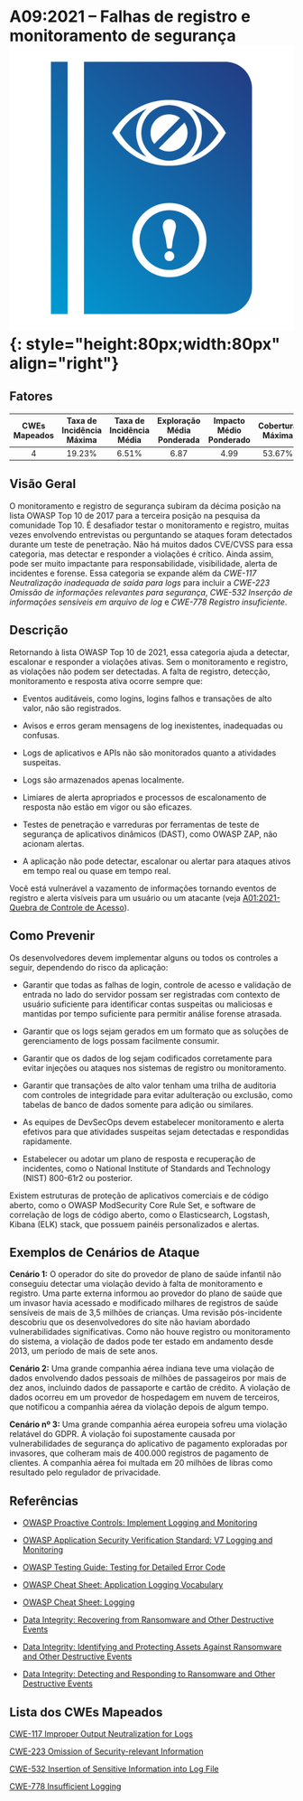# A09:2021 – Falhas de registro e monitoramento de segurança    ![icon](OWASP%20Top%2010/Top10/2021/docs/assets/TOP_10_Icons_Final_Security_Logging_and_Monitoring_Failures.png){: style="height:80px;width:80px" align="right"}

## Fatores

| CWEs Mapeados | Taxa de Incidência Máxima | Taxa de Incidência Média | Exploração Média Ponderada | Impacto Médio Ponderado | Cobertura Máxima | Cobertura Média | Total de ocorrências | Total de CVEs |
|:-------------:|:--------------------:|:--------------------:|:--------------:|:--------------:|:----------------------:|:---------------------:|:-------------------:|:------------:|
| 4           | 19.23%             | 6.51%              | 6.87                 | 4.99                | 53.67%       | 39.97%       | 53,615            | 242        |

## Visão Geral

O monitoramento e registro de segurança subiram da décima posição na lista OWASP Top 10 de 2017 para a terceira posição na pesquisa da comunidade Top 10. É desafiador testar o monitoramento e registro, muitas vezes envolvendo entrevistas ou perguntando se ataques foram detectados durante um teste de penetração. Não há muitos dados CVE/CVSS para essa categoria, mas detectar e responder a violações é crítico. Ainda assim, pode ser muito impactante para responsabilidade, visibilidade, alerta de incidentes e forense. Essa categoria se expande além da *CWE-117 Neutralização inadequada de saída para logs* para incluir a *CWE-223 Omissão de informações relevantes para segurança*, *CWE-532 Inserção de informações sensíveis em arquivo de log* e *CWE-778 Registro insuficiente*.

## Descrição

Retornando à lista OWASP Top 10 de 2021, essa categoria ajuda a detectar, escalonar e responder a violações ativas. Sem o monitoramento e registro, as violações não podem ser detectadas. A falta de registro, detecção, monitoramento e resposta ativa ocorre sempre que:

- Eventos auditáveis, como logins, logins falhos e transações de alto valor, não são registrados.

- Avisos e erros geram mensagens de log inexistentes, inadequadas ou confusas.

- Logs de aplicativos e APIs não são monitorados quanto a atividades suspeitas.

- Logs são armazenados apenas localmente.

- Limiares de alerta apropriados e processos de escalonamento de resposta não estão em vigor ou são eficazes.

- Testes de penetração e varreduras por ferramentas de teste de segurança de aplicativos dinâmicos (DAST), como OWASP ZAP, não acionam alertas.

- A aplicação não pode detectar, escalonar ou alertar para ataques ativos em tempo real ou quase em tempo real.

Você está vulnerável a vazamento de informações tornando eventos de registro e alerta visíveis para um usuário ou um atacante 
(veja [A01:2021-Quebra de Controle de Acesso](A01_2021-Broken_Access_Control.pt_BR.md)).

## Como Prevenir

Os desenvolvedores devem implementar alguns ou todos os controles a seguir, dependendo do risco da aplicação:

- Garantir que todas as falhas de login, controle de acesso e validação de entrada no lado do servidor possam ser registradas com contexto de usuário suficiente para identificar contas suspeitas ou maliciosas e mantidas por tempo suficiente para permitir análise forense atrasada.

- Garantir que os logs sejam gerados em um formato que as soluções de gerenciamento de logs possam facilmente consumir.

- Garantir que os dados de log sejam codificados corretamente para evitar injeções ou ataques nos sistemas de registro ou monitoramento.

- Garantir que transações de alto valor tenham uma trilha de auditoria com controles de integridade para evitar adulteração ou exclusão, como tabelas de banco de dados somente para adição ou similares.

- As equipes de DevSecOps devem estabelecer monitoramento e alerta efetivos para que atividades suspeitas sejam detectadas e respondidas rapidamente.

- Estabelecer ou adotar um plano de resposta e recuperação de incidentes, como o National Institute of Standards and Technology (NIST) 800-61r2 ou posterior.

Existem estruturas de proteção de aplicativos comerciais e de código aberto, como o OWASP ModSecurity Core Rule Set, e software de correlação de logs de código aberto, como o Elasticsearch, Logstash, Kibana (ELK) stack, que possuem painéis personalizados e alertas.

## Exemplos de Cenários de Ataque

**Cenário 1:** O operador do site do provedor de plano de saúde infantil não conseguiu detectar uma violação devido à falta de monitoramento e registro. Uma parte externa informou ao provedor do plano de saúde que um invasor havia acessado e modificado milhares de registros de saúde sensíveis de mais de 3,5 milhões de crianças. Uma revisão pós-incidente descobriu que os desenvolvedores do site não haviam abordado vulnerabilidades significativas. Como não houve registro ou monitoramento do sistema, a violação de dados pode ter estado em andamento desde 2013, um período de mais de sete anos.

**Cenário 2:** Uma grande companhia aérea indiana teve uma violação de dados envolvendo dados pessoais de milhões de passageiros por mais de dez anos, incluindo dados de passaporte e cartão de crédito. A violação de dados ocorreu em um provedor de hospedagem em nuvem de terceiros, que notificou a companhia aérea da violação depois de algum tempo.

**Cenário nº 3:** Uma grande companhia aérea europeia sofreu uma violação relatável do GDPR. A violação foi supostamente causada por vulnerabilidades de segurança do aplicativo de pagamento exploradas por invasores, que colheram mais de 400.000 registros de pagamento de clientes. A companhia aérea foi multada em 20 milhões de libras como resultado pelo regulador de privacidade.

## Referências

- [OWASP Proactive Controls: Implement Logging and Monitoring](https://owasp.org/www-project-proactive-controls/v3/en/c9-security-logging.html)

- [OWASP Application Security Verification Standard: V7 Logging and Monitoring](https://owasp.org/www-project-application-security-verification-standard)

- [OWASP Testing Guide: Testing for Detailed Error Code](https://owasp.org/www-project-web-security-testing-guide/v41/4-Web_Application_Security_Testing/08-Testing_for_Error_Handling/01-Testing_for_Error_Code)

- [OWASP Cheat Sheet: Application Logging Vocabulary](https://cheatsheetseries.owasp.org/cheatsheets/Application_Logging_Vocabulary_Cheat_Sheet.html)

- [OWASP Cheat Sheet: Logging](https://cheatsheetseries.owasp.org/cheatsheets/Logging_Cheat_Sheet.html)

- [Data Integrity: Recovering from Ransomware and Other Destructive Events](https://csrc.nist.gov/publications/detail/sp/1800-11/final)

- [Data Integrity: Identifying and Protecting Assets Against Ransomware and Other Destructive Events](https://csrc.nist.gov/publications/detail/sp/1800-25/final)

- [Data Integrity: Detecting and Responding to Ransomware and Other Destructive Events](https://csrc.nist.gov/publications/detail/sp/1800-26/final)

## Lista dos CWEs Mapeados

[CWE-117 Improper Output Neutralization for Logs](https://cwe.mitre.org/data/definitions/117.html)

[CWE-223 Omission of Security-relevant Information](https://cwe.mitre.org/data/definitions/223.html)

[CWE-532 Insertion of Sensitive Information into Log File](https://cwe.mitre.org/data/definitions/532.html)

[CWE-778 Insufficient Logging](https://cwe.mitre.org/data/definitions/778.html)
